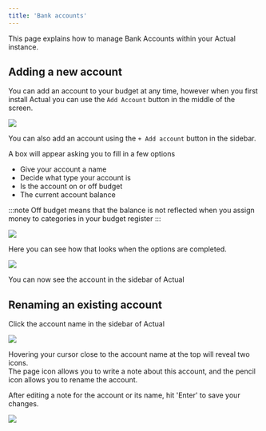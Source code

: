 ```yaml
---
title: 'Bank accounts'
---
```


This page explains how to manage Bank Accounts within your Actual instance.

## Adding a new account

You can add an account to your budget at any time, however when you first install Actual you can use the `Add Account` button in the middle of the screen. 

![](/img/accounts/AddAccount.png)

You can also add an account using the `+ Add account` button in the sidebar.

A box will appear asking you to fill in a few options

* Give your account a name
* Decide what type your account is
* Is the account on or off budget
* The current account balance

:::note
Off budget means that the balance is not reflected when you assign money to categories in your budget register
:::

![](/img/accounts/CreateAccount.png)

Here you can see how that looks when the options are completed.

![](/img/accounts/NewBudget.png)

You can now see the account in the sidebar of Actual

## Renaming an existing account

Click the account name in the sidebar of Actual

![](/img/accounts/SidebarAccountList.png)

Hovering your cursor close to the account name at the top will reveal two icons.   
The page icon allows you to write a note about this account, and the pencil icon allows you to rename the account.

After editing a note for the account or its name, hit 'Enter' to save your changes.

![](/img/accounts/AccountNameEdit.png)
